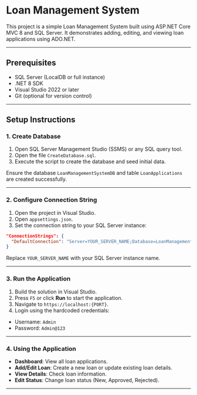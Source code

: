 # Loan Management System

This project is a simple Loan Management System built using ASP.NET Core MVC 8 and SQL Server. It demonstrates adding, editing, and viewing loan applications using ADO.NET.

---

## Prerequisites

- SQL Server (LocalDB or full instance)
- .NET 8 SDK
- Visual Studio 2022 or later
- Git (optional for version control)

---

## Setup Instructions

### 1. Create Database

1. Open SQL Server Management Studio (SSMS) or any SQL query tool.
2. Open the file `CreateDatabase.sql`.
3. Execute the script to create the database and seed initial data.

Ensure the database `LoanManagementSystemDB` and table `LoanApplications` are created successfully.

---

### 2. Configure Connection String

1. Open the project in Visual Studio.
2. Open `appsettings.json`.
3. Set the connection string to your SQL Server instance:

```json
"ConnectionStrings": {
  "DefaultConnection": "Server=YOUR_SERVER_NAME;Database=LoanManagementSystemDB;Trusted_Connection=True;"
}
```

Replace `YOUR_SERVER_NAME` with your SQL Server instance name.

---

### 3. Run the Application

1. Build the solution in Visual Studio.
2. Press `F5` or click **Run** to start the application.
3. Navigate to `https://localhost:{PORT}`.
4. Login using the hardcoded credentials:

- Username: `Admin`
- Password: `Admin@123`

---

### 4. Using the Application

- **Dashboard**: View all loan applications.
- **Add/Edit Loan**: Create a new loan or update existing loan details.
- **View Details**: Check loan information.
- **Edit Status**: Change loan status (New, Approved, Rejected).

---

